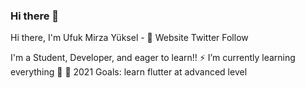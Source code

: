 ### Hi there 👋

<!--
**ufukmirza/ufukmirza** is a ✨ _special_ ✨ repository because its `README.md` (this file) appears on your GitHub profile.

Here are some ideas to get you started:

- 🔭 I’m currently working on Android Development
- 🌱 I’m currently learning Flutter, Kotlin
- 👯 I’m looking to collaborate on ...
- 🤔 I’m looking for help with ...
- 💬 Ask me about ...
- 📫 How to reach me: ...
- 😄 Pronouns: ...
- ⚡ Fun fact: ...
-->


Hi there, I'm Ufuk Mirza Yüksel - 👋
Website Twitter Follow

I'm a Student, Developer, and eager to learn!!
⚡ I’m currently learning everything 🤣
🥅 2021 Goals: learn flutter at advanced level


